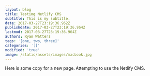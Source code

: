 ```yaml
---
layout: blog
title: Testing Netlify CMS
subtitle: This is my subtitle.
date: 2017-03-27T23:19:36.962Z
publishdate: 2017-03-27T23:19:36.964Z
lastmod: 2017-03-27T23:19:36.964Z
authors: Ryan Watters
tags: '[one, two, three]'
categories: '[]'
modified: 'true'
image: /static/assets/images/macbook.jpg
---
```


Here is some copy for a new page. Attempting to use the Netlify CMS.